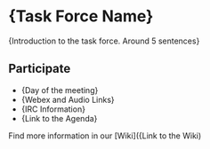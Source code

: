 # {Task Force Name}

{Introduction to the task force. Around 5 sentences}

## Participate

- {Day of the meeting}
- {Webex and Audio Links}
- {IRC Information}
- {Link to the Agenda}

Find more information in our [Wiki]({Link to the Wiki)

